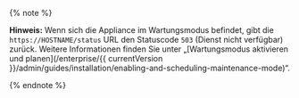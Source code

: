{% note %}

**Hinweis:** Wenn sich die Appliance im Wartungsmodus befindet, gibt die `https://HOSTNAME/status` URL den Statuscode `503` (Dienst nicht verfügbar) zurück. Weitere Informationen finden Sie unter „[Wartungsmodus aktivieren und planen](/enterprise/{{ currentVersion }}/admin/guides/installation/enabling-and-scheduling-maintenance-mode)“.

{% endnote %}
